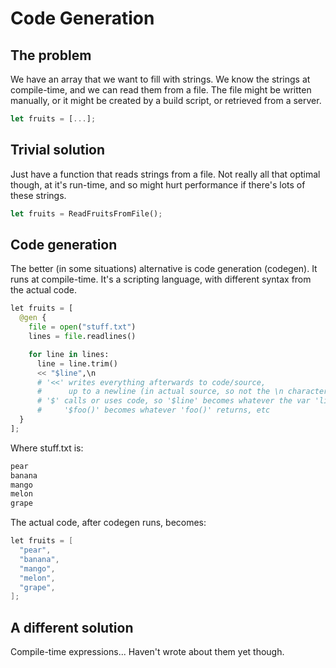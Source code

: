 # Code Generation

## The problem

We have an array that we want to fill with strings. We know the strings at compile-time, and we can read them from a file. The file might be written manually, or it might be created by a build script, or retrieved from a server.

```rust
let fruits = [...];
```

## Trivial solution

Just have a function that reads strings from a file. Not really all that optimal though, at it's run-time, and so might hurt performance if there's lots of these strings.

```rust
let fruits = ReadFruitsFromFile();
```

## Code generation

The better (in some situations) alternative is code generation (codegen). It runs at compile-time. It's a scripting language, with different syntax from the actual code.

```py
let fruits = [
  @gen {
    file = open("stuff.txt")
    lines = file.readlines()

    for line in lines:
      line = line.trim()
      << "$line",\n
      # '<<' writes everything afterwards to code/source,
      #      up to a newline (in actual source, so not the \n character)
      # '$' calls or uses code, so '$line' becomes whatever the var 'line' has,
      #     '$foo()' becomes whatever 'foo()' returns, etc
  }
];
```

Where stuff.txt is:

```txt
pear
banana
mango
melon
grape
```

The actual code, after codegen runs, becomes:

```c#
let fruits = [
  "pear",
  "banana",
  "mango",
  "melon",
  "grape",
];
```

## A different solution

Compile-time expressions... Haven't wrote about them yet though.
